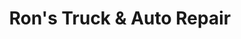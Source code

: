 ---
title: "Ron's Truck & Auto Repair"
url: /urbana/rons-truck-and-auto-repair/
shop: car repair
---